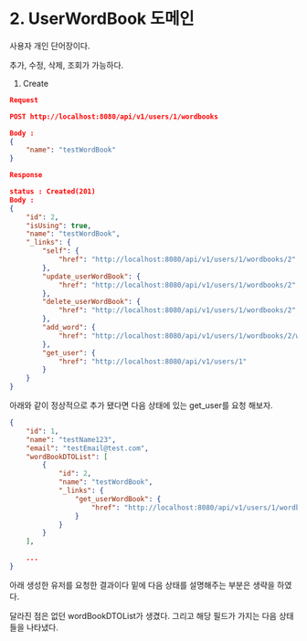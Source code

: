 # 2. UserWordBook 도메인

사용자 개인 단어장이다. 

추가, 수정, 삭제, 조회가 가능하다.

1. Create

```json
Request

POST http://localhost:8080/api/v1/users/1/wordbooks

Body : 
{
    "name": "testWordBook"
}
```

```json
Response

status : Created(201)
Body : 
{
    "id": 2,
    "isUsing": true,
    "name": "testWordBook",
    "_links": {
        "self": {
            "href": "http://localhost:8080/api/v1/users/1/wordbooks/2"
        },
        "update_userWordBook": {
            "href": "http://localhost:8080/api/v1/users/1/wordbooks/2"
        },
        "delete_userWordBook": {
            "href": "http://localhost:8080/api/v1/users/1/wordbooks/2"
        },
        "add_word": {
            "href": "http://localhost:8080/api/v1/users/1/wordbooks/2/words"
        },
        "get_user": {
            "href": "http://localhost:8080/api/v1/users/1"
        }
    }
}
```

아래와 같이 정상적으로 추가 됐다면 다음 상태에 있는 get_user를 요청 해보자. 

```json
{
    "id": 1,
    "name": "testName123",
    "email": "testEmail@test.com",
    "wordBookDTOList": [
        {
            "id": 2,
            "name": "testWordBook",
            "_links": {
                "get_userWordBook": {
                    "href": "http://localhost:8080/api/v1/users/1/wordbooks/2"
                }
            }
        }
    ],

	...
}
```

아래 생성한 유저를 요청한 결과이다 밑에 다음 상태를 설명해주는 부분은 생략을 하였다. 

달라진 점은 없던 wordBookDTOList가 생겼다. 그리고 해당 필드가 가지는 다음 상태들을 나타냈다.
